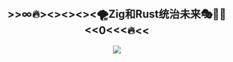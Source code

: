 <div align="center">
<h2 align="center">>>∞🔥><><><><🌪️Zig和Rust统治未来🎭🦄🚀<<0<<<🔥<<</h2>

<img src="https://skillicons.dev/icons?i=docker,nuxt,unreal,unity,kotlin,tensorflow,pytorch,rust&theme=dark" />

</div>
